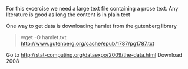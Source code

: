 For this excercise we need a large text file containing a prose text. Any literature is good as long the content is in plain text

One way to get data is downloading hamlet from the gutenberg library
> wget -O hamlet.txt http://www.gutenberg.org/cache/epub/1787/pg1787.txt

Go to http://stat-computing.org/dataexpo/2009/the-data.html
Download 2008
